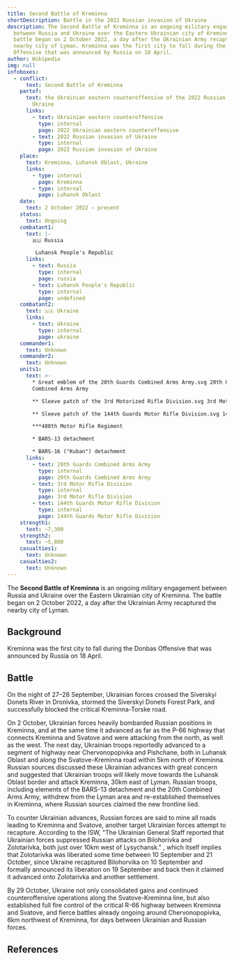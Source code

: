 ```yaml
---
title: Second Battle of Kreminna
shortDescription: Battle in the 2022 Russian invasion of Ukraine
description: The Second Battle of Kreminna is an ongoing military engagement
  between Russia and Ukraine over the Eastern Ukrainian city of Kreminna. The
  battle began on 2 October 2022, a day after the Ukrainian Army recaptured the
  nearby city of Lyman. Kreminna was the first city to fall during the Donbas
  Offensive that was announced by Russia on 18 April.
author: Wikipedia
img: null
infoboxes:
  - conflict:
      text: Second Battle of Kreminna
    partof:
      text: the Ukrainian eastern counteroffensive of the 2022 Russian invasion of
        Ukraine
      links:
        - text: Ukrainian eastern counteroffensive
          type: internal
          page: 2022 Ukrainian eastern counteroffensive
        - text: 2022 Russian invasion of Ukraine
          type: internal
          page: 2022 Russian invasion of Ukraine
    place:
      text: Kreminna, Luhansk Oblast, Ukraine
      links:
        - type: internal
          page: Kreminna
        - type: internal
          page: Luhansk Oblast
    date:
      text: 2 October 2022 – present
    status:
      text: Ongoing
    combatant1:
      text: |-
        🇷🇺 Russia

         Luhansk People's Republic
      links:
        - text: Russia
          type: internal
          page: russia
        - text: Luhansk People's Republic
          type: internal
          page: undefined
    combatant2:
      text: 🇺🇦 Ukraine
      links:
        - text: Ukraine
          type: internal
          page: ukraine
    commander1:
      text: Unknown
    commander2:
      text: Unknown
    units1:
      text: >-
        * Great emblem of the 20th Guards Combined Arms Army.svg 20th Guards
        Combined Arms Army

        ** Sleeve patch of the 3rd Motorized Rifle Division.svg 3rd Motor Rifle Division 

        ** Sleeve patch of the 144th Guards Motor Rifle Division.svg 144th Guards Motor Rifle Division 

        ***488th Motor Rifle Regiment 

        * BARS-13 detachment 

        * BARS-16 ("Kuban") detachment
      links:
        - text: 20th Guards Combined Arms Army
          type: internal
          page: 20th Guards Combined Arms Army
        - text: 3rd Motor Rifle Division
          type: internal
          page: 3rd Motor Rifle Division
        - text: 144th Guards Motor Rifle Division
          type: internal
          page: 144th Guards Motor Rifle Division
    strength1:
      text: ~7,300
    strength2:
      text: ~5,800
    casualties1:
      text: Unknown
    casualties2:
      text: Unknown
---
```


The **Second Battle of Kreminna** is an ongoing military engagement between Russia and Ukraine over the Eastern Ukrainian city of Kreminna. The battle began on 2 October 2022, a day after the Ukrainian Army recaptured the nearby city of Lyman.

## Background
Kreminna was the first city to fall during the Donbas Offensive that was announced by Russia on 18 April.

## Battle
On the night of 27–28 September, Ukrainian forces crossed the Siverskyi Donets River in Dronivka, stormed the Siverskyi Donets Forest Park, and successfully blocked the critical Kreminna-Torske road.

On 2 October, Ukrainian forces heavily bombarded Russian positions in Kreminna, and at the same time it advanced as far as the P-66 highway that connects Kreminna and Svatove and were attacking from the north, as well as the west. The next day, Ukrainian troops reportedly advanced to a segment of highway near Chervonopopivka and Pishchane, both in Luhansk Oblast and along the Svatove-Kreminna road within 5km north of Kreminna. Russian sources discussed these Ukrainian advances with great concern and suggested that Ukrainian troops will likely move towards the Luhansk Oblast border and attack Kreminna, 30km east of Lyman. Russian troops, including elements of the BARS-13 detachment and the 20th Combined Arms Army, withdrew from the Lyman area and re-established themselves in Kreminna, where Russian sources claimed the new frontline lied.

To counter Ukrainian advances, Russian forces are said to mine all roads leading to Kreminna and Svatove, another target Ukrainian forces attempt to recapture. According to the ISW, "The Ukrainian General Staff reported that Ukrainian forces suppressed Russian attacks on Bilohorivka and Zolotarivka, both just over 10km west of Lysychansk." , which itself implies that Zolotarivka was liberated some time between 10 September and 21 October, since Ukraine recaptured Bilohorvika on 10 September and formally announced its liberation on 19 September and back then it claimed it advanced onto Zolotarivka and another settlement.

By 29 October, Ukraine not only consolidated gains and continued counteroffensive operations along the Svatove-Kreminna line, but also established full fire control of the critical R-66 highway between Kreminna and Svatove, and fierce battles already ongoing around Chervonopopivka, 6km northwest of Kreminna, for days between Ukrainian and Russian forces.

## References
